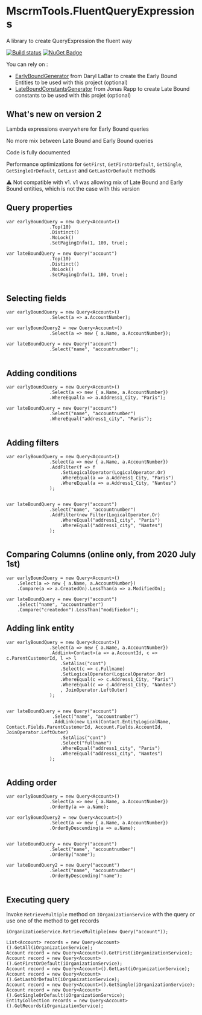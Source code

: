 # MscrmTools.FluentQueryExpressions
A library to create QueryExpression the fluent way

[![Build status](https://ci.appveyor.com/api/projects/status/lyre23w2ccnnyayr?svg=true)](https://ci.appveyor.com/project/MscrmTools/mscrmtools-fluentqueryexpressions) [![NuGet Badge](https://buildstats.info/nuget/MscrmTools.FluentQueryExpressions)](https://www.nuget.org/packages/MscrmTools.FluentQueryExpressions)

You can rely on :
- [EarlyBoundGenerator](https://github.com/daryllabar/DLaB.Xrm.XrmToolBoxTools) from Daryl LaBar to create the Early Bound Entities to be used with this project (optional)
- [LateBoundConstantsGenerator](https://github.com/rappen/LateboundConstantsGenerator) from Jonas Rapp to create Late Bound constants to be used with this projet (optional)

## What's new on version 2

Lambda expressions everywhere for Early Bound queries

No more mix between Late Bound and Early Bound queries

Code is fully documented

Performance optimizations for `GetFirst`, `GetFirstOrDefault`, `GetSingle`, `GetSingleOrDefault`, `GetLast` and `GetLastOrDefault` methods

⚠ Not compatible with v1. v1 was allowing mix of Late Bound and Early Bound entities, which is not the case with this version

## Query properties

```
var earlyBoundQuery = new Query<Account>()
                .Top(10)
                .Distinct()
                .NoLock()
                .SetPagingInfo(1, 100, true);      
                
var lateBoundQuery = new Query("account")
                .Top(10)
                .Distinct()
                .NoLock()
                .SetPagingInfo(1, 100, true);     
                
```

## Selecting fields

```
var earlyBoundQuery = new Query<Account>()
                .Select(a => a.AccountNumber);
                
var earlyBoundQuery2 = new Query<Account>()
                .Select(a => new { a.Name, a.AccountNumber});
                
var lateBoundQuery = new Query("account")
                .Select("name", "accountnumber");
                
```

## Adding conditions

```
var earlyBoundQuery = new Query<Account>()
                .Select(a => new { a.Name, a.AccountNumber})
                .WhereEqual(a => a.Address1_City, "Paris");
                
var lateBoundQuery = new Query("account")
                .Select("name", "accountnumber")
                .WhereEqual("address1_city", "Paris");
                
```

## Adding filters

```
var earlyBoundQuery = new Query<Account>()
                .Select(a => new { a.Name, a.AccountNumber})
                .AddFilter(f => f
                    .SetLogicalOperator(LogicalOperator.Or)
                    .WhereEqual(a => a.Address1_City, "Paris")
                    .WhereEqual(a => a.Address1_City, "Nantes")
                );
                
                
var lateBoundQuery = new Query("account")
                .Select("name", "accountnumber")
                .AddFilter(new Filter(LogicalOperator.Or)
                    .WhereEqual("address1_city", "Paris")
                    .WhereEqual("address1_city", "Nantes")
                );
                
```

## Comparing Columns (online only, from 2020 July 1st)
```
var earlyBoundQuery = new Query<Account>()
    .Select(a => new { a.Name, a.AccountNumber})
    .Compare(a => a.CreatedOn).LessThan(a => a.ModifiedOn);

var lateBoundQuery = new Query("account")
    .Select("name", "accountnumber")
    .Compare("createdon").LessThan("modifiedon");
```

## Adding link entity

```
var earlyBoundQuery = new Query<Account>()
                .Select(a => new { a.Name, a.AccountNumber})
                .AddLink<Contact>(a => a.AccountId, c => c.ParentCustomerId, l => l
                    .SetAlias("cont")
                    .Select(c => c.Fullname)
                    .SetLogicalOperator(LogicalOperator.Or)
                    .WhereEqual(c => c.Address1_City, "Paris")
                    .WhereEqual(c => c.Address1_City, "Nantes")
                    , JoinOperator.LeftOuter)
                );
                
                
var lateBoundQuery = new Query("account")
                 .Select("name", "accountnumber")
                 .AddLink(new Link(Contact.EntityLogicalName, Contact.Fields.ParentCustomerId, Account.Fields.AccountId, JoinOperator.LeftOuter)
                    .SetAlias("cont")
                    .Select("fullname")
                    .WhereEqual("address1_city", "Paris")
                    .WhereEqual("address1_city", "Nantes")
                );
                
```

## Adding order

```
var earlyBoundQuery = new Query<Account>()
                .Select(a => new { a.Name, a.AccountNumber})
                .OrderBy(a => a.Name);
                
var earlyBoundQuery2 = new Query<Account>()
                .Select(a => new { a.Name, a.AccountNumber})
                .OrderByDescending(a => a.Name);
                
                
var lateBoundQuery = new Query("account")
                .Select("name", "accountnumber")
                .OrderBy("name");
                
var lateBoundQuery2 = new Query("account")
                .Select("name", "accountnumber")
                .OrderByDescending("name");
                
```

## Executing query

Invoke `RetrieveMultiple` method on `IOrganizationService` with the query or use one of the method to get records

```
iOrganizationService.RetrieveMultiple(new Query("account"));

List<Account> records = new Query<Account>().GetAll(iOrganizationService);
Account record = new Query<Account>().GetFirst(iOrganizationService);
Account record = new Query<Account>().GetFirstOrDefault(iOrganizationService);
Account record = new Query<Account>().GetLast(iOrganizationService);
Account record = new Query<Account>().GetLastOrDefault(iOrganizationService);
Account record = new Query<Account>().GetSingle(iOrganizationService);
Account record = new Query<Account>().GetSingleOrDefault(iOrganizationService);
EntityCollection records = new Query<Account>().GetRecords(iOrganizationService);

```
